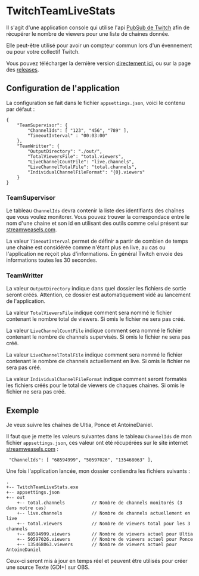 # TwitchTeamLiveStats

Il s'agit d'une application console qui utilise l'api [PubSub de Twitch](https://dev.twitch.tv/docs/pubsub) afin de récupérer le nombre de viewers pour une liste de chaines donnée.

Elle peut-être utilisé pour avoir un compteur commun lors d'un évennement ou pour votre collectif Twitch.

Vous pouvez télécharger la dernière version [directement ici](../../releases/latest/download/TwitchTeamLiveStats.zip), ou sur la page des [releases](../../releases).

## Configuration de l'application

La configuration se fait dans le fichier `appsettings.json`, voici le contenu par défaut :

    {
        "TeamSupervisor": {
            "ChannelIds": [ "123", "456", "789" ],
            "TimeoutInterval" : "00:03:00"
        },
        "TeamWritter": {
            "OutputDirectory": "./out/",
            "TotalViewersFile": "total.viewers",
            "LiveChannelCountFile": "live.channels",
            "LiveChannelTotalFile": "total.channels",
            "IndividualChannelFileFormat": "{0}.viewers"
        }
    }

### TeamSupervisor

Le tableau `ChannelIds` devra contenir la liste des identifiants des chaînes que vous voulez monitorer. Vous pouvez trouver la correspondace entre le nom d'une chaine et son id en utilisant des outils comme celui présent sur [streamweasels.com](https://www.streamweasels.com/tools/convert-twitch-username-to-user-id/).

La valeur `TimeoutInterval` permet de définir a partir de combien de temps une chaine est considérée comme n'étant plus en live, au cas ou l'application ne reçoit plus d'informations. En général Twitch envoie des informations toutes les 30 secondes.

### TeamWritter

La valeur `OutputDirectory` indique dans quel dossier les fichiers de sortie seront créés. Attention, ce dossier est automatiquement vidé au lancement de l'application.

La valeur `TotalViewersFile` indique comment sera nommé le fichier contenant le nombre total de viewers. Si omis le fichier ne sera pas créé.

La valeur `LiveChannelCountFile` indique comment sera nommé le fichier contenant le nombre de channels supervisés. Si omis le fichier ne sera pas créé.

La valeur `LiveChannelTotalFile` indique comment sera nommé le fichier contenant le nombre de channels actuellement en live. Si omis le fichier ne sera pas créé.

La valeur `IndividualChannelFileFormat` indique comment seront formatés les fichiers créés pour le total de viewers de chaques chaines. Si omis le fichier ne sera pas créé.

## Exemple

Je veux suivre les chaînes de Ultia, Ponce et AntoineDaniel.

Il faut que je mette les valeurs suivantes dans le tableau `ChannelIds` de mon fichier `appsettings.json`, ces valeur ont été récupérées sur le site internet [streamweasels.com](https://www.streamweasels.com/tools/convert-twitch-username-to-user-id/) :

     "ChannelIds": [ "68594999", "50597026", "135468063" ],

Une fois l'application lancée, mon dossier contiendra les fichiers suivants :

    .
    +-- TwitchTeamLiveStats.exe
    +-- appsettings.json
    +-- out
        +-- total.channels          // Nombre de channels monitorés (3 dans notre cas)
        +-- live.channels           // Nombre de channels actuellement en live
        +-- total.viewers           // Nombre de viewers total pour les 3 channels
        +-- 68594999.viewers        // Nombre de viewers actuel pour Ultia
        +-- 50597026.viewers        // Nombre de viewers actuel pour Ponce
        +-- 135468063.viewers       // Nombre de viewers actuel pour AntoineDaniel

Ceux-ci seront mis à jour en temps réel et peuvent être utilisés pour créer une source Texte (GDI+) sur OBS.